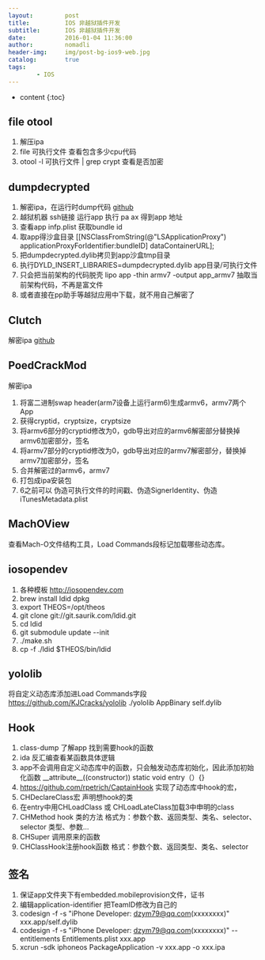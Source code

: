 ```yaml
---
layout:         post
title:          IOS 非越狱插件开发
subtitle:       IOS 非越狱插件开发
date:           2016-01-04 11:36:00
author:         nomadli
header-img:     img/post-bg-ios9-web.jpg
catalog:        true
tags:
        - IOS
---
```


* content
{:toc}

## file otool
1. 解压ipa
2. file 可执行文件 查看包含多少cpu代码
3. otool -l 可执行文件 \| grep crypt 查看是否加密

## dumpdecrypted
1. 解密ipa，在运行时dump代码 [github](https://github.com/stefanesser/dumpdecrypted)
2. 越狱机器 ssh链接 运行app 执行 pa ax 得到app 地址
3. 查看app infp.plist 获取bundle id
4. 取app得沙盒目录 [[NSClassFromString(@"LSApplicationProxy") applicationProxyForIdentifier:bundleID] dataContainerURL];
5. 把dumpdecrypted.dylib拷贝到app沙盒tmp目录
6. 执行DYLD_INSERT_LIBRARIES=dumpdecrypted.dylib app目录/可执行文件
7. 只会把当前架构的代码脱壳 lipo app -thin armv7 -output app_armv7 抽取当前架构代码，不再是富文件
8. 或者直接在pp助手等越狱应用中下载，就不用自己解密了

## Clutch
解密ipa [github](https://github.com/KJCracks/Clutch)

## PoedCrackMod
解密ipa
1. 将富二进制swap header(arm7设备上运行arm6)生成armv6，armv7两个App
2. 获得cryptid，cryptsize，cryptsize
3. 将armv6部分的cryptid修改为0，gdb导出对应的armv6解密部分替换掉armv6加密部分，签名
4. 将armv7部分的cryptid修改为0，gdb导出对应的armv7解密部分，替换掉armv7加密部分，签名
5. 合并解密过的armv6，armv7
6. 打包成ipa安装包
7. 6之前可以 伪造可执行文件的时间戳、伪造SignerIdentity、伪造iTunesMetadata.plist

## MachOView
查看Mach-O文件结构工具，Load Commands段标记加载哪些动态库。

## iosopendev
1. 各种模板 http://iosopendev.com
2. brew install ldid dpkg
3. export THEOS=/opt/theos
4.  git clone git://git.saurik.com/ldid.git
5. cd ldid
6. git submodule update --init
7. ./make.sh
8. cp -f ./ldid $THEOS/bin/ldid

## yololib
将自定义动态库添加进Load Commands字段
https://github.com/KJCracks/yololib
./yololib AppBinary self.dylib

## Hook
1. class-dump 了解app 找到需要hook的函数
2. ida 反汇编查看某函数具体逻辑
3. app不会调用自定义动态库中的函数，只会触发动态库初始化，因此添加初始化函数 \_\_attribute\_\_((constructor)) static void entry（）{}
4. https://github.com/rpetrich/CaptainHook 实现了动态库中hook的宏，
5. CHDeclareClass宏 声明想hook的类
6. 在entry中用CHLoadClass 或 CHLoadLateClass加载3中申明的class
7. CHMethod hook 类的方法 格式为：参数个数、返回类型、类名、selector、selector 类型、参数...
8. CHSuper 调用原来的函数
9. CHClassHook注册hook函数 格式：参数个数、返回类型、类名、selector

## 签名
1. 保证app文件夹下有embedded.mobileprovision文件，证书
2. 编辑application-identifier 把TeamID修改为自己的
3. codesign -f -s "iPhone Developer: dzym79@qq.com(xxxxxxxx)" xxx.app/self.dylib
4. codesign -f -s "iPhone Developer: dzym79@qq.com(xxxxxxxx)" --entitlements Entitlements.plist xxx.app
5. xcrun -sdk iphoneos PackageApplication -v xxx.app -o xxx.ipa

